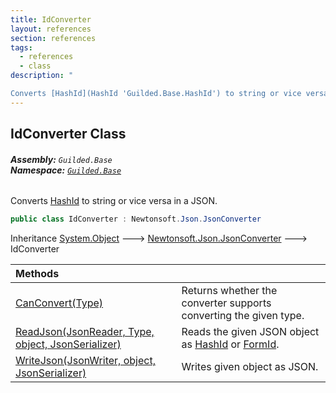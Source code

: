 ```yaml
---
title: IdConverter
layout: references
section: references
tags:
  - references
  - class
description: "

Converts [HashId](HashId 'Guilded.Base.HashId') to string or vice versa in a JSON."
---
```


## IdConverter Class
###### **Assembly:** `Guilded.Base`<br/>**Namespace:** [`Guilded.Base`](Guilded.Base 'Guilded.Base')

Converts [HashId](HashId 'Guilded.Base.HashId') to string or vice versa in a JSON.

```csharp
public class IdConverter : Newtonsoft.Json.JsonConverter
```

Inheritance [System.Object](https://docs.microsoft.com/en-us/dotnet/api/System.Object 'System.Object') &#129106; [Newtonsoft.Json.JsonConverter](https://docs.microsoft.com/en-us/dotnet/api/Newtonsoft.Json.JsonConverter 'Newtonsoft.Json.JsonConverter') &#129106; IdConverter

| Methods | |
| :--- | :--- |
| [CanConvert(Type)](IdConverter.CanConvert(Type) 'Guilded.Base.IdConverter.CanConvert(System.Type)') | Returns whether the converter supports converting the given type. |
| [ReadJson(JsonReader, Type, object, JsonSerializer)](IdConverter.ReadJson(JsonReader,Type,object,JsonSerializer) 'Guilded.Base.IdConverter.ReadJson(Newtonsoft.Json.JsonReader, System.Type, object, Newtonsoft.Json.JsonSerializer)') | Reads the given JSON object as [HashId](HashId 'Guilded.Base.HashId') or [FormId](FormId 'Guilded.Base.FormId'). |
| [WriteJson(JsonWriter, object, JsonSerializer)](IdConverter.WriteJson(JsonWriter,object,JsonSerializer) 'Guilded.Base.IdConverter.WriteJson(Newtonsoft.Json.JsonWriter, object, Newtonsoft.Json.JsonSerializer)') | Writes given object as JSON. |
